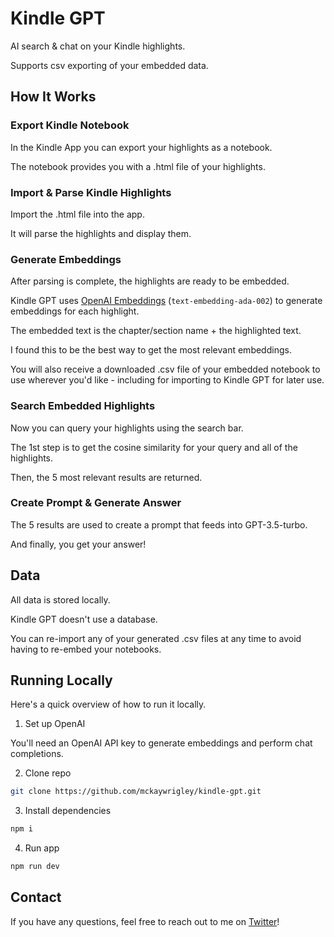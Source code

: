 # Kindle GPT

AI search & chat on your Kindle highlights.

Supports csv exporting of your embedded data.

## How It Works

### Export Kindle Notebook

In the Kindle App you can export your highlights as a notebook.

The notebook provides you with a .html file of your highlights.

### Import & Parse Kindle Highlights

Import the .html file into the app.

It will parse the highlights and display them.

### Generate Embeddings

After parsing is complete, the highlights are ready to be embedded.

Kindle GPT uses [OpenAI Embeddings](https://platform.openai.com/docs/guides/embeddings) (`text-embedding-ada-002`) to generate embeddings for each highlight.

The embedded text is the chapter/section name + the highlighted text.

I found this to be the best way to get the most relevant embeddings.

You will also receive a downloaded .csv file of your embedded notebook to use wherever you'd like - including for importing to Kindle GPT for later use.

### Search Embedded Highlights

Now you can query your highlights using the search bar.

The 1st step is to get the cosine similarity for your query and all of the highlights.

Then, the 5 most relevant results are returned.

### Create Prompt & Generate Answer

The 5 results are used to create a prompt that feeds into GPT-3.5-turbo.

And finally, you get your answer!

## Data

All data is stored locally.

Kindle GPT doesn't use a database.

You can re-import any of your generated .csv files at any time to avoid having to re-embed your notebooks.

## Running Locally

Here's a quick overview of how to run it locally.

1. Set up OpenAI

You'll need an OpenAI API key to generate embeddings and perform chat completions.

2. Clone repo

```bash
git clone https://github.com/mckaywrigley/kindle-gpt.git
```

3. Install dependencies

```bash
npm i
```

4. Run app

```bash
npm run dev
```

## Contact

If you have any questions, feel free to reach out to me on [Twitter](https://twitter.com/mckaywrigley)!
